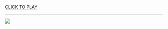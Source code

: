 
<a href="https://premium76.site?title=unblocked_games_for_kids&ref=13M">CLICK TO PLAY</a></h3>
<hr>

<a href="https://premium76.site?title=unblocked_games_for_kids&ref=13M"><img src="https://clearcache.store/games.png"></a>


